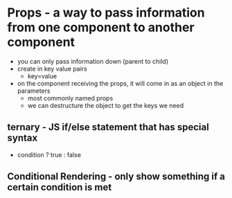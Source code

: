# Props - a way to pass information from one component to another component

- you can only pass information down (parent to child)
- create in key value pairs
  - key=value
- on the component receiving the props, it will come in as an object in the parameters
  - most commonly named props
  - we can destructure the object to get the keys we need

## ternary - JS if/else statement that has special syntax

- condition ? true : false

## Conditional Rendering - only show something if a certain condition is met
